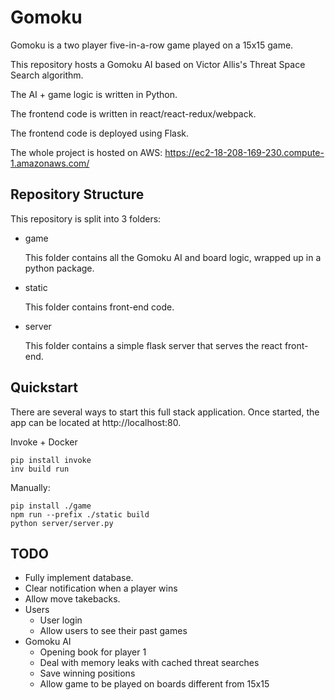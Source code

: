 # Gomoku

Gomoku is a two player five-in-a-row game played on a 15x15 game.


This repository hosts a Gomoku AI based on Victor Allis's Threat Space Search algorithm.

The AI + game logic is written in Python.

The frontend code is written in react/react-redux/webpack.

The frontend code is deployed using Flask.

The whole project is hosted on AWS: https://ec2-18-208-169-230.compute-1.amazonaws.com/


## Repository Structure

This repository is split into 3 folders:

- game

    This folder contains all the Gomoku AI and board logic, wrapped up in a python package.

- static

    This folder contains front-end code.

- server

    This folder contains a simple flask server that serves the react front-end.

## Quickstart
There are several ways to start this full stack application.
Once started, the app can be located at http://localhost:80.

Invoke + Docker
```console
pip install invoke
inv build run
```

Manually:
```console
pip install ./game
npm run --prefix ./static build
python server/server.py
```

## TODO
- Fully implement database.
- Clear notification when a player wins
- Allow move takebacks.
- Users
    - User login
    - Allow users to see their past games
- Gomoku AI
    - Opening book for player 1
    - Deal with memory leaks with cached threat searches
    - Save winning positions
    - Allow game to be played on boards different from 15x15
